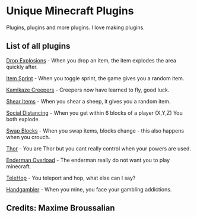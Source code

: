 # Unique Minecraft Plugins

Plugins, plugins and more plugins. I love making plugins.

## List of all plugins

[Drop Explosions](https://github.com/broussalianmax/unique-mc-plugins/tree/DropExplosions)  - When you drop an item, the item explodes the area quickly after. 

[Item Sprint](https://github.com/broussalianmax/unique-mc-plugins/tree/ItemSprint) - When you toggle sprint, the game gives you a random item.

[Kamikaze Creepers](https://github.com/broussalianmax/unique-mc-plugins/tree/Kamikaze-Creepers) - Creepers now have learned to fly, good luck.

[Shear Items](https://github.com/broussalianmax/unique-mc-plugins/tree/ShearItems) - When you shear a sheep, it gives you a random item.

[Social Distancing](https://github.com/broussalianmax/unique-mc-plugins/tree/Social-distancing) - When you get within 6 blocks of a player (X,Y,Z) You both explode.

[Swap Blocks](https://github.com/broussalianmax/unique-mc-plugins/tree/SwapBlocks) - When you swap items, blocks change - this also happens when you crouch. 

[Thor](https://github.com/broussalianmax/unique-mc-plugins/tree/Thor) - You are Thor but you cant really control when your powers are used.

[Enderman Overload](https://github.com/broussalianmax/unique-mc-plugins/tree/EndermanOverload) - The enderman really do not want you to play minecraft.

[TeleHop](https://github.com/broussalianmax/unique-mc-plugins/tree/Telehop) - You teleport and hop, what else can I say?

[Handgambler](https://github.com/broussalianmax/unique-mc-plugins/tree/Handgambler) - When you mine, you face your gambling addictions.


## Credits: Maxime Broussalian
